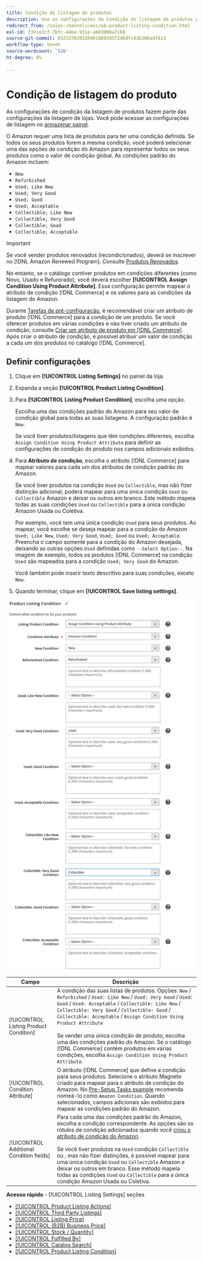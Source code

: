 ```yaml
---
title: Condição de listagem de produtos
description: Use as configurações da Condição de listagem de produtos para mapear seus produtos do Commerce a uma condição de produto Amazon, como "Novo" ou "Refurbado".
redirect_from: /sales-channels/asc/ob-product-listing-condition.html
exl-id: f37ce3cf-7bfc-4dee-931e-a603008a71b8
source-git-commit: 632157839130461869345724bdfc03b306a4f613
workflow-type: tm+mt
source-wordcount: '526'
ht-degree: 0%

---
```


# Condição de listagem do produto

As configurações de condição da listagem de produtos fazem parte das configurações da listagem de lojas. Você pode acessar as configurações de listagem no [armazenar painel](./amazon-store-dashboard.md).

O Amazon requer uma lista de produtos para ter uma condição definida. Se todos os seus produtos forem a mesma condição, você poderá selecionar uma das opções de condição do Amazon para representar todos os seus produtos como o valor de condição global. As condições padrão do Amazon incluem:

- `New`
- `Refurbished`
- `Used; Like New`
- `Used; Very Good`
- `Used; Good`
- `Used; Acceptable`
- `Collectible; Like New`
- `Collectible; Very Good`
- `Collectible; Good`
- `Collectible; Acceptable`

>[!IMPORTANT]
>
>Se você vender produtos renovados (recondicionados), deverá se inscrever no [!DNL Amazon Renewed Program]. Consulte [Produtos Renovados](./renewed-products.md).

No entanto, se o catálogo contiver produtos em condições diferentes (como Novo, Usado e Refurorado), você deverá escolher **[!UICONTROL Assign Condition Using Product Attribute]**. Essa configuração permite mapear o atributo de condição [!DNL Commerce] e os valores para as condições da listagem do Amazon.

Durante [Tarefas de pré-configuração](./amazon-pre-setup-tasks.md), é recomendável criar um atributo de produto [!DNL Commerce] para a condição de um produto. Se você oferecer produtos em várias condições e não tiver criado um atributo de condição, consulte [Criar um atributo de produto em [!DNL Commerce]](./ob-creating-magento-attributes.md). Após criar o atributo de condição, é possível atribuir um valor de condição a cada um dos produtos no catálogo [!DNL Commerce].

## Definir configurações

1. Clique em **[!UICONTROL Listing Settings]** no painel da loja.

1. Expanda a seção **[!UICONTROL Product Listing Condition]**.

1. Para **[!UICONTROL Listing Product Condition]**, escolha uma opção.

   Escolha uma das condições padrão do Amazon para seu valor de condição global para todas as suas listagens. A configuração padrão é `New`.

   Se você tiver produtos/listagens que têm condições diferentes, escolha `Assign Condition Using Product Attribute` para definir as configurações de condição do produto nos campos adicionais exibidos.

1. Para **Atributo de condição**, escolha o atributo [!DNL Commerce] para mapear valores para cada um dos atributos de condição padrão do Amazon.

   Se você tiver produtos na condição `Used` ou `Collectible`, mas não fizer distinção adicional, poderá mapear para uma única condição `Used` ou `Collectible` Amazon e deixar os outros em branco. Este método mapeia todas as suas condições `Used` ou `Collectible` para a única condição Amazon Usada ou Coletiva.

   Por exemplo, você tem uma única condição `Used` para seus produtos. Ao mapear, você escolhe se deseja mapear para a condição do Amazon `Used; Like New`, `Used; Very Good`, `Used; Good` ou `Used; Acceptable`. Preencha o campo somente para a condição do Amazon desejada, deixando as outras opções `Used` definidas como `--Select Option--`. Na imagem de exemplo, todos os produtos [!DNL Commerce] na condição `Used` são mapeados para a condição `Used; Very Good` do Amazon.

   Você também pode inserir texto descritivo para suas condições, exceto `New`.

1. Quando terminar, clique em **[!UICONTROL Save listing settings]**.

![Condição de listagem do produto](assets/amazon-product-listing-condition.png)

| Campo | Descrição |
|---|---|
| [!UICONTROL Listing Product Condition] | A condição das suas listas de produtos. Opções: `New` / `Refurbished` / `Used: Like New` / `Used: Very Good` / `Used: Good` / `Used: Acceptable` / `Collectible: Like New` / `Collectible: Very Good` / `Collectible: Good` / `Collectible: Acceptable` / `Assign Condition Using Product Attribute`<br><br>Se vender uma única condição de produto, escolha uma das condições padrão do Amazon. Se o catálogo [!DNL Commerce] contém produtos em várias condições, escolha `Assign Condition Using Product Attribute`. |
| [!UICONTROL Condition Attribute] | O atributo [!DNL Commerce] que define a condição para seus produtos. Selecione o atributo Magneto criado para mapear para o atributo de condição do Amazon. No [Pre-Setup Tasks example](./ob-creating-magento-attributes.md) recomenda nomeá-lo como `Amazon Condition`. Quando selecionados, campos adicionais são exibidos para mapear as condições padrão do Amazon. |
| [!UICONTROL Additional Condition fields] | Para cada uma das condições padrão do Amazon, escolha a condição correspondente. As opções são os rótulos de condição adicionados quando você [criou o atributo de condição do Amazon](./ob-creating-magento-attributes.md).<br><br>Se você tiver produtos na  `Used` condição  `Collectible` ou , mas não fizer distinções, é possível mapear para uma única condição  `Used` ou  `Collectible` Amazon e deixar os outros em branco. Esse método mapeia todas as condições `Used` ou `Collectible` para a única condição Amazon Usada ou Coletiva. |

**Acesso rápido**  -  [!UICONTROL Listing Settings] seções

- [[!UICONTROL Product Listing Actions]](./product-listing-actions.md)
- [[!UICONTROL Third Party Listings]](./third-party-listing-settings.md)
- [[!UICONTROL Listing Price]](./listing-price.md)
- [[!UICONTROL (B2B) Business Price]](./business-pricing.md)
- [[!UICONTROL Stock / Quantity]](./stock-quantity.md)
- [[!UICONTROL Fulfilled By]](./fulfilled-by.md)
- [[!UICONTROL Catalog Search]](./catalog-search.md)
- [[!UICONTROL Product Listing Condition]](./product-listing-condition.md)
